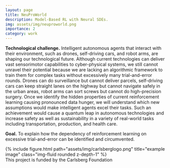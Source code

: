 ```yaml
---
layout: page
title: NeuProWorld
description: Model-Based RL with Neural SDEs.
img: assets/img/neuproworld.png
importance: 2
category: work
---
```


**Technological challenge.** Intelligent autonomous agents that interact with their environment, such as drones, self-driving cars, and robot arms, are shaping our technological future. Although current technologies can deliver vast sensorimotor capabilities to cyber-physical systems, we still cannot unravel their potential because we are lacking an algorithmic framework to train them for complex tasks without excessively many trial-and-error rounds. Drones can do surveillance but cannot deliver parcels, self-driving cars can keep straight lanes on the highway but cannot navigate safely in the urban areas, robot arms can sort screws but cannot do high-precision surgery. Once we identify the hidden properties of current reinforcement learning causing pronounced data hunger, we will understand which new assumptions would make intelligent agents excel their tasks. Such an achievement would cause a quantum leap in autonomous technologies and increase safety as well as sustainability in a variety of real-world tasks including transportation, production, and health care.

**Goal.** To explain how the dependency of reinforcement learning on excessive trial-and-error can be identified and circumvented.

<div class="row">
    <div class="col-sm mt-3 mt-md-0">
        {% include figure.html path="assets/img/carlsberglogo.png" title="example image" class="img-fluid rounded z-depth-1" %}
    </div>
</div>
<div class="caption">
    This project is funded by the Carlsberg Foundation
</div>
